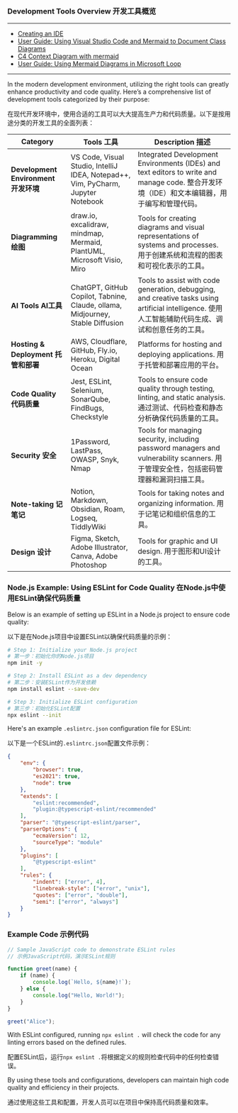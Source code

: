 ### Development Tools Overview 开发工具概览

---

- [Creating an IDE](https://github.com/uwspstar/From-Zero-to-Hero/blob/main/DevTools/Creating%20an%20IDE.md)
- [User Guide: Using Visual Studio Code and Mermaid to Document Class Diagrams](https://github.com/uwspstar/From-Zero-to-Hero/blob/main/DevTools/Using%20Visual%20Studio%20Code%20and%20Mermaid%20to%20Document%20Class%20Diagrams.md)
- [C4 Context Diagram with mermaid](https://github.com/uwspstar/From-Zero-to-Hero/blob/main/DevTools/C4%20Context%20Diagram%20with%20mermaid.md)
- [User Guide: Using Mermaid Diagrams in Microsoft Loop](https://github.com/uwspstar/From-Zero-to-Hero/blob/main/DevTools/Using%20Mermaid%20Diagrams%20in%20Microsoft%20Loop.md)

---

In the modern development environment, utilizing the right tools can greatly enhance productivity and code quality. Here’s a comprehensive list of development tools categorized by their purpose:

在现代开发环境中，使用合适的工具可以大大提高生产力和代码质量。以下是按用途分类的开发工具的全面列表：

| Category | Tools 工具 | Description 描述 |
|----------|------------|------------------|
| **Development Environment 开发环境** | VS Code, Visual Studio, IntelliJ IDEA, Notepad++, Vim, PyCharm, Jupyter Notebook | Integrated Development Environments (IDEs) and text editors to write and manage code. 整合开发环境（IDE）和文本编辑器，用于编写和管理代码。 |
| **Diagramming 绘图** | draw.io, excalidraw, mindmap, Mermaid, PlantUML, Microsoft Visio, Miro | Tools for creating diagrams and visual representations of systems and processes. 用于创建系统和流程的图表和可视化表示的工具。 |
| **AI Tools AI工具** | ChatGPT, GitHub Copilot, Tabnine, Claude, ollama, Midjourney, Stable Diffusion | Tools to assist with code generation, debugging, and creative tasks using artificial intelligence. 使用人工智能辅助代码生成、调试和创意任务的工具。 |
| **Hosting & Deployment 托管和部署** | AWS, Cloudflare, GitHub, Fly.io, Heroku, Digital Ocean | Platforms for hosting and deploying applications. 用于托管和部署应用的平台。 |
| **Code Quality 代码质量** | Jest, ESLint, Selenium, SonarQube, FindBugs, Checkstyle | Tools to ensure code quality through testing, linting, and static analysis. 通过测试、代码检查和静态分析确保代码质量的工具。 |
| **Security 安全** | 1Password, LastPass, OWASP, Snyk, Nmap | Tools for managing security, including password managers and vulnerability scanners. 用于管理安全性，包括密码管理器和漏洞扫描工具。 |
| **Note-taking 记笔记** | Notion, Markdown, Obsidian, Roam, Logseq, TiddlyWiki | Tools for taking notes and organizing information. 用于记笔记和组织信息的工具。 |
| **Design 设计** | Figma, Sketch, Adobe Illustrator, Canva, Adobe Photoshop | Tools for graphic and UI design. 用于图形和UI设计的工具。 |

### Node.js Example: Using ESLint for Code Quality 在Node.js中使用ESLint确保代码质量

Below is an example of setting up ESLint in a Node.js project to ensure code quality:

以下是在Node.js项目中设置ESLint以确保代码质量的示例：

```bash
# Step 1: Initialize your Node.js project
# 第一步：初始化你的Node.js项目
npm init -y

# Step 2: Install ESLint as a dev dependency
# 第二步：安装ESLint作为开发依赖
npm install eslint --save-dev

# Step 3: Initialize ESLint configuration
# 第三步：初始化ESLint配置
npx eslint --init
```

Here's an example `.eslintrc.json` configuration file for ESLint:

以下是一个ESLint的`.eslintrc.json`配置文件示例：

```json
{
    "env": {
        "browser": true,
        "es2021": true,
        "node": true
    },
    "extends": [
        "eslint:recommended",
        "plugin:@typescript-eslint/recommended"
    ],
    "parser": "@typescript-eslint/parser",
    "parserOptions": {
        "ecmaVersion": 12,
        "sourceType": "module"
    },
    "plugins": [
        "@typescript-eslint"
    ],
    "rules": {
        "indent": ["error", 4],
        "linebreak-style": ["error", "unix"],
        "quotes": ["error", "double"],
        "semi": ["error", "always"]
    }
}
```

### Example Code 示例代码

```javascript
// Sample JavaScript code to demonstrate ESLint rules
// 示例JavaScript代码，演示ESLint规则

function greet(name) {
    if (name) {
        console.log(`Hello, ${name}!`);
    } else {
        console.log("Hello, World!");
    }
}

greet("Alice");
```

With ESLint configured, running `npx eslint .` will check the code for any linting errors based on the defined rules.

配置ESLint后，运行`npx eslint .`将根据定义的规则检查代码中的任何检查错误。

By using these tools and configurations, developers can maintain high code quality and efficiency in their projects.

通过使用这些工具和配置，开发人员可以在项目中保持高代码质量和效率。
